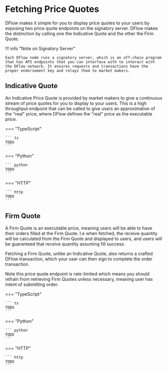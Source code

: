 # Fetching Price Quotes

DFlow makes it simple for you to display price quotes to your users by exposing two price quote endpoints on the signatory server. DFlow makes the distinction by calling one the Indicative Quote and the other the Firm Quote.

!!! info "Note on Signatory Server"

    Each DFlow node runs a signatory server, which is an off-chain program that has API endpoints that you can interface with to interact with the DFlow network. It ensures requests and transactions have the proper endorsement key and relays them to market makers.

## Indicative Quote

An Indicative Price Quote is provided by market makers to give a continuous stream of price quotes for you to display to your users. This is a high throughput endpoint that can be called to give users an approximation of the "real" price, where DFlow defines the "real" price as the executable price.

=== "TypeScript"

    ``` ts
    TODO
    ```

=== "Python"

    ``` python
    TODO
    ```

=== "HTTP"

    ``` http
    TODO
    ```

## Firm Quote

A Firm Quote is an executable price, meaning users will be able to have their orders filled at the Firm Quote. I.e when fetched, the receive quantity will be calculated from the Firm Quote and displayed to users, and users will be guaranteed that receive quantity assuming fill success.

Fetching a Firm Quote, unlike an Indicative Quote, also returns a crafted DFlow transaction, which your user can then sign to complete the order transaction.

Note this price quote endpoint is rate-limited which means you should refrain from retrieving Firm Quotes unless necessary, meaning user has intent of submitting order.

=== "TypeScript"

    ``` ts
    TODO
    ```

=== "Python"

    ``` python
    TODO
    ```

=== "HTTP"

    ``` http
    TODO
    ```
